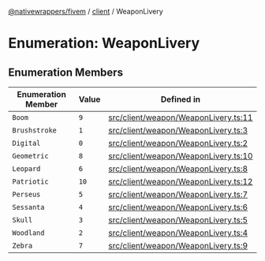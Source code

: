[@nativewrappers/fivem](../../README.md) / [client](../README.md) / WeaponLivery

# Enumeration: WeaponLivery

## Enumeration Members

| Enumeration Member | Value | Defined in |
| ------ | ------ | ------ |
| `Boom` | `9` | [src/client/weapon/WeaponLivery.ts:11](https://github.com/nativewrappers/fivem/blob/9c9296849bd5d47a19ca095df40cd4686e165154/src/client/weapon/WeaponLivery.ts#L11) |
| `Brushstroke` | `1` | [src/client/weapon/WeaponLivery.ts:3](https://github.com/nativewrappers/fivem/blob/9c9296849bd5d47a19ca095df40cd4686e165154/src/client/weapon/WeaponLivery.ts#L3) |
| `Digital` | `0` | [src/client/weapon/WeaponLivery.ts:2](https://github.com/nativewrappers/fivem/blob/9c9296849bd5d47a19ca095df40cd4686e165154/src/client/weapon/WeaponLivery.ts#L2) |
| `Geometric` | `8` | [src/client/weapon/WeaponLivery.ts:10](https://github.com/nativewrappers/fivem/blob/9c9296849bd5d47a19ca095df40cd4686e165154/src/client/weapon/WeaponLivery.ts#L10) |
| `Leopard` | `6` | [src/client/weapon/WeaponLivery.ts:8](https://github.com/nativewrappers/fivem/blob/9c9296849bd5d47a19ca095df40cd4686e165154/src/client/weapon/WeaponLivery.ts#L8) |
| `Patriotic` | `10` | [src/client/weapon/WeaponLivery.ts:12](https://github.com/nativewrappers/fivem/blob/9c9296849bd5d47a19ca095df40cd4686e165154/src/client/weapon/WeaponLivery.ts#L12) |
| `Perseus` | `5` | [src/client/weapon/WeaponLivery.ts:7](https://github.com/nativewrappers/fivem/blob/9c9296849bd5d47a19ca095df40cd4686e165154/src/client/weapon/WeaponLivery.ts#L7) |
| `Sessanta` | `4` | [src/client/weapon/WeaponLivery.ts:6](https://github.com/nativewrappers/fivem/blob/9c9296849bd5d47a19ca095df40cd4686e165154/src/client/weapon/WeaponLivery.ts#L6) |
| `Skull` | `3` | [src/client/weapon/WeaponLivery.ts:5](https://github.com/nativewrappers/fivem/blob/9c9296849bd5d47a19ca095df40cd4686e165154/src/client/weapon/WeaponLivery.ts#L5) |
| `Woodland` | `2` | [src/client/weapon/WeaponLivery.ts:4](https://github.com/nativewrappers/fivem/blob/9c9296849bd5d47a19ca095df40cd4686e165154/src/client/weapon/WeaponLivery.ts#L4) |
| `Zebra` | `7` | [src/client/weapon/WeaponLivery.ts:9](https://github.com/nativewrappers/fivem/blob/9c9296849bd5d47a19ca095df40cd4686e165154/src/client/weapon/WeaponLivery.ts#L9) |
